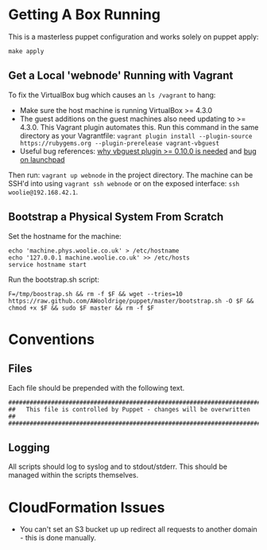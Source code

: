 Getting A Box Running
================================
This is a masterless puppet configuration and works solely on puppet apply:

    make apply


Get a Local 'webnode' Running with Vagrant
----------------------------------------
To fix the VirtualBox bug which causes an `ls /vagrant` to hang:

 * Make sure the host machine is running VirtualBox >= 4.3.0
 * The guest additions on the guest machines also need updating to >= 4.3.0.
   This Vagrant plugin automates this. Run this command in the same directory
   as your Vagrantfile: `vagrant plugin install --plugin-source https://rubygems.org --plugin-prerelease vagrant-vbguest`
 * Useful bug references: [why vbguest plugin >= 0.10.0 is needed](https://github.com/dotless-de/vagrant-vbguest/issues/88) and [bug on launchpad](https://bugs.launchpad.net/ubuntu/+bug/1239417)

Then run: `vagrant up webnode` in the project directory. The machine can be
SSH'd into using `vagrant ssh webnode` or on the exposed interface: `ssh
woolie@192.168.42.1`.



Bootstrap a Physical System From Scratch
----------------------------------------

Set the hostname for the machine:

    echo 'machine.phys.woolie.co.uk' > /etc/hostname
    echo '127.0.0.1 machine.woolie.co.uk' >> /etc/hosts
    service hostname start

Run the bootstrap.sh script:

    F=/tmp/boostrap.sh && rm -f $F && wget --tries=10 https://raw.github.com/AWooldrige/puppet/master/bootstrap.sh -O $F && chmod +x $F && sudo $F master && rm -f $F



Conventions
==============================

Files
------------------------------
Each file should be prepended with the following text.

    #########################################################################
    ##   This file is controlled by Puppet - changes will be overwritten   ##
    #########################################################################

Logging
------------------------------
All scripts should log to syslog and to stdout/stderr. This should be managed
within the scripts themselves.


CloudFormation Issues
=======================
 * You can't set an S3 bucket up up redirect all requests to another domain - this is done manually.
